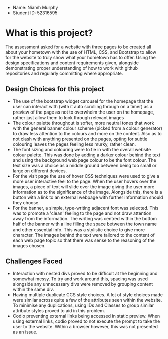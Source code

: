 - Name: Niamh Murphy
- Student ID: 52316595

# What is this project?

The assessment asked for a website with three pages to be created all about your hometown with the use of HTML, CSS, and Bootstrap to allow for the website to truly show
what your hometown has to offer. Using the design specifications and content requirements given, alongside demonstrating proper understanding of how to work with github
repositories and regularly committing where appropriate.

## Design Choices for this project
- The use of the bootstrap widget carousel for the homepage that the user can interact with (with it auto scrolling through on a timer) as a preview of the page as not to
  overwhelm the user on the homepage, rather just allow them to look through relevant images
- The colour palette throughout is softer, more neutral tones that work with the general banner colour scheme (picked from a colour generator) to draw less attention to the colours
  and more on the content. Also as to not clash with anything presented on the pages, opting for subtle colouring leaves the pages feeling less murky, rather clean.
- The font sizing and colouring were to tie in with the overall website colour palette. This was done by adding a darker colour behind the text and using the background web page colour
  to be the font colour. The text size was a choice as a middle ground between being too small or large on different devices.
-  For the visit page the use of hover CSS techniques were used to give a more user interactive feel to the page. When the user hovers over the images, a piece of text will slide
  over the image giving the user more information as to the significance of the image. Alongside this, there is a button with a link to an external webpage with further information
  should they choose.
- For the banner, a simple, type-writing adjacent font was selected. This was to promote a 'clean' feeling to the page and not draw attention away from the information. The writing
  was centred within the bottom half of the banner with a line filling the space between the town name and other essential info. This was a stylistic choice to give more character.
  The images behind the text were tailored to the content of each web page topic so that there was sense to the reasoning of the images chosen.

## Challenges Faced
- Interaction with nested divs proved to be difficult at the beginning and somewhat messy. To try and work around this, spacing was used alongside any unnecessary divs were removed by grouping content within the same div.
- Having multiple duplicate CCS style choices. A lot of style choices made were similar across quite a few of the attributes seen within the website. To minimise any duplications, using IDs and Classes to group similar attribute styles proved to aid in this problem.
- Codio preventing external links being accessed in static preview. When using external links, codio proved to not execute the prompt to take the user to the website. Within a browser however, this was not presented as an issue.
